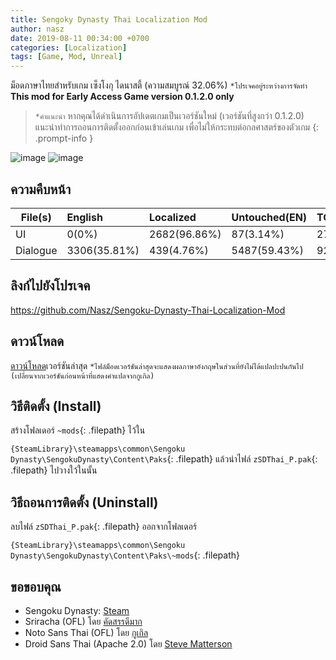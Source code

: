 ```yaml
---
title: Sengoky Dynasty Thai Localization Mod
author: nasz
date: 2019-08-11 00:34:00 +0700
categories: [Localization]
tags: [Game, Mod, Unreal]
---
```


ม็อดภาษาไทยสำหรับเกม เซ็งโงกุ ไดนาสตี้ (ความสมบูรณ์ 32.06%) `*โปรเจคอยู่ระหว่างการจัดทำ` 
**This mod for Early Access Game version 0.1.2.0 only** 

> `*คำแนะนำ` หากคุณได้ดำเนินการอัปเดตเกมเป็นเวอร์ชันใหม่ (เวอร์ชันที่สูงกว่า 0.1.2.0) แนะนำทำการถอนการติดตั้งออกก่อนเข้าเล่นเกม เพื่อไม่ให้กระทบต่อกลศาสตร์ของตัวเกม
{: .prompt-info }

![image](https://github.com/Nasz/Sengoku-Dynasty-Thai-Localization-Mod/assets/384751/6ca9ef73-8ea9-40fb-afd8-edba379ef6a5)
![image](https://github.com/Nasz/Sengoku-Dynasty-Thai-Localization-Mod/assets/384751/147a48df-50a3-40ba-aaf5-08d427764627)

## ความคืบหน้า

| File(s)             | English      | Localized   | Untouched(EN)  | TOTAL |
|---------------------|:-------------|:------------|:---------------|:------|
| UI                  | 0(0%)        | 2682(96.86%)| 87(3.14%)      | 2769  |
| Dialogue            | 3306(35.81%) | 439(4.76%)  | 5487(59.43%)   | 9232  |

## ลิงก์ไปยังโปรเจค
 <https://github.com/Nasz/Sengoku-Dynasty-Thai-Localization-Mod> 

## ดาวน์โหลด
[ดาวน์โหลด](https://github.com/Nasz/Sengoku-Dynasty-Thai-Localization-Mod/releases/latest)เวอร์ชันล่าสุด
`*ไฟล์ม็อดเวอร์ชันล่าสุดจะแสดงผลภาษาอังกฤษในส่วนที่ยังไม่ได้แปลปะปนกันไป (เปลี่ยนจากเวอร์ชันก่อนหน้าที่แสดงคำแปลจากกูเกิล)`

## วิธีติดตั้ง (Install)
สร้างโฟลเดอร์ `~mods`{: .filepath} ไว้ใน 

`{SteamLibrary}\steamapps\common\Sengoku Dynasty\SengokuDynasty\Content\Paks`{: .filepath} แล้วนำไฟล์ `zSDThai_P.pak`{: .filepath} ไปวางใว้ในนั้น

## วิธีถอนการติดตั้ง (Uninstall)
ลบไฟล์ `zSDThai_P.pak`{: .filepath} ออกจากโฟลเดอร์

`{SteamLibrary}\steamapps\common\Sengoku Dynasty\SengokuDynasty\Content\Paks\~mods`{: .filepath}

## ขอขอบคุณ
+ Sengoku Dynasty: [Steam](https://store.steampowered.com/app/1702010/)
+ Sriracha (OFL) โดย [คัดสรรดีมาก](https://www.cadsondemak.com/)
+ Noto Sans Thai (OFL) โดย [กูเกิล](https://fonts.google.com/noto)
+ Droid Sans Thai (Apache 2.0) โดย [Steve Matterson](https://en.wikipedia.org/wiki/Droid_(typeface))